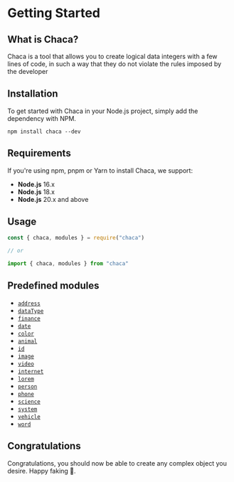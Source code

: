 # Getting Started

## What is Chaca?

Chaca is a tool that allows you to create logical data integers with a few lines of code, in such a way that they do not violate the rules imposed by the developer

## Installation

To get started with Chaca in your Node.js project, simply add the dependency with NPM.

```shell
npm install chaca --dev
```

## Requirements

If you're using npm, pnpm or Yarn to install Chaca, we support:

- **Node.js** 16.x
- **Node.js** 18.x
- **Node.js** 20.x and above

## Usage

```js
const { chaca, modules } = require("chaca")

// or

import { chaca, modules } from "chaca"
```

## Predefined modules

- [`address`](/modules/address)
- [`dataType`](/modules/data_type)
- [`finance`](/modules/finance)
- [`date`](/modules/date)
- [`color`](/modules/color)
- [`animal`](/modules/animal)
- [`id`](/modules/id)
- [`image`](/modules/image)
- [`video`](/modules/video)
- [`internet`](/modules/internet)
- [`lorem`](/modules/lorem)
- [`person`](/modules/person)
- [`phone`](/modules/phone)
- [`science`](/modules/science)
- [`system`](/modules/system)
- [`vehicle`](/modules/vehicle)
- [`word`](/modules/word)

## Congratulations

Congratulations, you should now be able to create any complex object you desire. Happy faking 🥳.
